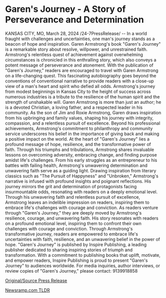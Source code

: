 # Garen's Journey - A Story of Perseverance and Determination

KANSAS CITY, MO, March 28, 2024 /24-7PressRelease/ -- In a world fraught with challenges and uncertainties, one man's journey stands as a beacon of hope and inspiration. Garen Armstrong's book "Garen's Journey" is a remarkable story about resolve, willpower, and unrestrained faith. Armstrong's relentless quest of achievement against overwhelming circumstances is chronicled in this enthralling story, which also conveys a potent message of perseverance and atonement.  With the publication of "Garen's Journey," readers are encouraged to travel with Garen Armstrong on a life-changing quest. This fascinating autobiography goes beyond the conventions of conventional narrative to provide readers with a close-up view of a man's heart and spirit who defied all odds. Armstrong's journey from modest beginnings in Kansas City to the height of success across numerous industries is a tribute to the resilience of the human spirit and the strength of unshakable will.  Garen Armstrong is more than just an author; he is a devoted Christian, a loving father, and a respected leader in his community. As the son of Jim and Roxie Armstrong, Garen draws inspiration from his upbringing and family values, shaping his journey with integrity, compassion, and a relentless pursuit of excellence. Beyond his professional achievements, Armstrong's commitment to philanthropy and community service underscores his belief in the importance of giving back and making a positive impact on the world.  At the heart of "Garen's Journey" lies a profound message of hope, resilience, and the transformative power of faith. Through his triumphs and tribulations, Armstrong shares invaluable lessons on overcoming adversity, embracing change, and finding purpose amidst life's challenges. From his early struggles as an entrepreneur to his battles with failing health, Armstrong's unwavering determination and unwavering faith serve as a guiding light.  Drawing inspiration from literary classics such as "The Pursuit of Happyness" and "Unbroken," Armstrong's narrative is infused with profound insights and poignant reflections. His journey mirrors the grit and determination of protagonists facing insurmountable odds, resonating with readers on a deeply emotional level. Through his unwavering faith and relentless pursuit of excellence, Armstrong leaves an indelible impression on readers, inspiring them to embrace life's challenges with courage and conviction.  As readers venture through "Garen's Journey," they are deeply moved by Armstrong's resilience, courage, and unwavering faith. His story resonates with readers on a profound emotional level, inspiring them to confront their own challenges with courage and conviction. Through Armstrong's transformative journey, readers are empowered to embrace life's uncertainties with faith, resilience, and an unwavering belief in the power of hope.  "Garen's Journey" is published by Inspire Publishing, a leading publisher dedicated to sharing inspiring stories of triumph and transformation. With a commitment to publishing books that uplift, motivate, and empower readers, Inspire Publishing is proud to present "Garen's Journey" to audiences worldwide.  For media inquiries, author interviews, or review copies of "Garen's Journey," please contact: 9139918858 

[Original/Source Press Release](https://www.24-7pressrelease.com/press-release/509616/garens-journey-a-story-of-perseverance-and-determination) 

[Newsramp.com TLDR](https://newsramp.com/None) 